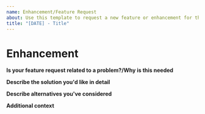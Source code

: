 ```yaml
---
name: Enhancement/Feature Request
about: Use this template to request a new feature or enhancement for the COSI sidecar
title: "[DATE] - Title"
---
```

# Enhancement

**Is your feature request related to a problem?/Why is this needed**
<!-- A clear and concise description of what the problem is. Ex. I'm always frustrated when [...] -->

**Describe the solution you'd like in detail**
<!-- A clear and concise description of what you want to happen. -->

**Describe alternatives you've considered**
<!-- A clear and concise description of any alternative solutions or features you've considered. -->

**Additional context**
<!-- Add any other context or screenshots about the feature request or enhancement here. -->
